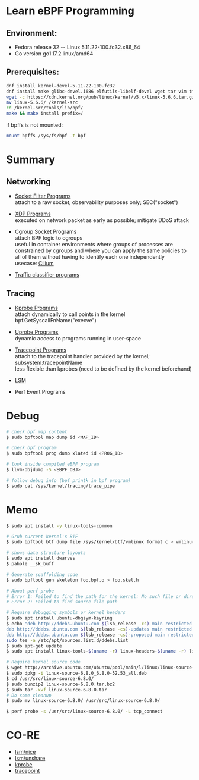 # Learn eBPF Programming

## Environment:
  - Fedora release 32 -- Linux 5.11.22-100.fc32.x86_64
  - Go version go1.17.2 linux/amd64

## Prerequisites:
```bash
dnf install kernel-devel-5.11.22-100.fc32
dnf install make glibc-devel.i686 elfutils-libelf-devel wget tar vim tmux jq systemtap-sdt-devel clang bcc bcc-devel strace git llvm
wget -c https://cdn.kernel.org/pub/linux/kernel/v5.x/linux-5.6.6.tar.gz -O - | tar -xz
mv linux-5.6.6/ /kernel-src
cd /kernel-src/tools/lib/bpf/
make && make install prefix=/
```

if bpffs is not mounted: 
```bash
mount bpffs /sys/fs/bpf -t bpf
```

# Summary
## Networking
- [Socket Filter Programs](https://github.com/ZhengjunHUO/bpf-playground/tree/main/filter/raw_socket)\
attach to a raw socket, observability purposes only; SEC("socket") 

- [XDP Programs](https://github.com/ZhengjunHUO/bpf-playground/tree/main/xdp/droptcp)\
executed on network packet as early as possible; mitigate DDoS attack

- Cgroup Socket Programs\
attach BPF logic to cgroups\
useful in container environments where groups of processes are constrained by cgroups and where you can apply the same policies to all of them without having to identify each one independently\
usecase: [Cilium](https://github.com/cilium/cilium)

- [Traffic classifier programs](https://github.com/ZhengjunHUO/bpf-playground/tree/main/tc/bpf_cls)

## Tracing
- [Kprobe Programs](https://github.com/ZhengjunHUO/bpf-playground/tree/main/kprobe)\
attach dynamically to call points in the kernel\
bpf.GetSyscallFnName("execve")

- [Uprobe Programs](https://github.com/ZhengjunHUO/bpf-playground/tree/main/uprobe)\
dynamic access to programs running in user-space

- [Tracepoint Programs](https://github.com/ZhengjunHUO/bpf-playground/tree/main/tracepoint)\
attach to the tracepoint handler provided by the kernel; subsystem:tracepointName\
less flexible than kprobes (need to be defined by the kernel beforehand)

- [LSM](https://github.com/ZhengjunHUO/bpf-playground/tree/main/lsm)

- Perf Event Programs

# Debug
```sh
# check bpf map content
$ sudo bpftool map dump id <MAP_ID>

# check bpf program
$ sudo bpftool prog dump xlated id <PROG_ID>

# look inside compiled eBPF program
$ llvm-objdump -S <EBPF_OBJ>

# follow debug info (bpf_printk in bpf program)
$ sudo cat /sys/kernel/tracing/trace_pipe
```

# Memo
```sh
$ sudo apt install -y linux-tools-common

# Grub current kernel's BTF
$ sudo bpftool btf dump file /sys/kernel/btf/vmlinux format c > vmlinux.h

# shows data structure layouts
$ sudo apt install dwarves
$ pahole __sk_buff

# Generate scaffolding code
$ sudo bpftool gen skeleton foo.bpf.o > foo.skel.h

# About perf probe
# Error 1: Failed to find the path for the kernel: No such file or directory
# Error 2: Failed to find source file path

# Require debugging symbols or kernel headers
$ sudo apt install ubuntu-dbgsym-keyring
$ echo "deb http://ddebs.ubuntu.com $(lsb_release -cs) main restricted universe multiverse
deb http://ddebs.ubuntu.com $(lsb_release -cs)-updates main restricted universe multiverse
deb http://ddebs.ubuntu.com $(lsb_release -cs)-proposed main restricted universe multiverse" | \
sudo tee -a /etc/apt/sources.list.d/ddebs.list
$ sudo apt-get update
$ sudo apt install linux-tools-$(uname -r) linux-headers-$(uname -r) linux-image-$(uname -r)-dbgsym

# Require kernel source code
$ wget http://archive.ubuntu.com/ubuntu/pool/main/l/linux/linux-source-6.8.0_6.8.0-52.53_all.deb
$ sudo dpkg -i linux-source-6.8.0_6.8.0-52.53_all.deb
$ cd /usr/src/linux-source-6.8.0/
$ sudo bunzip2 linux-source-6.8.0.tar.bz2
$ sudo tar -xvf linux-source-6.8.0.tar
# Do some cleanup
$ sudo mv linux-source-6.8.0/ /usr/src/linux-source-6.8.0/

$ perf probe -s /usr/src/linux-source-6.8.0/ -L tcp_connect

```

# CO-RE
- [lsm/nice](https://github.com/ZhengjunHUO/bpf-playground/tree/main/lsm/nice)
- [lsm/unshare](https://github.com/ZhengjunHUO/bpf-playground/tree/main/lsm/unshare)
- [kprobe](https://github.com/ZhengjunHUO/bpf-playground/tree/main/kprobe/CO-RE/connect)
- [tracepoint](https://github.com/ZhengjunHUO/bpf-playground/tree/main/tracepoint/CO-RE)
